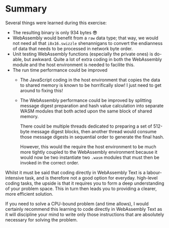 # Summary

Several things were learned during this exercise:

* The resulting binary is only 934 bytes 😎
* WebAssembly would benefit from a `raw` data type; that way, we would not need all that `i8x16.swizzle` shenannigans to convert the endianness of data that needs to be processed in network byte order.
* Unit testing WebAssembly functions (especially the private ones) is do-able, but awkward.
   Quite a lot of extra coding in both the WebAssembly module and the host environment is needed to facilite this.
* The run time performance could be improved
   * The JavaScript coding in the host environment that copies the data to shared memory is known to be horrifically slow!
     I just need to get around to fixing this!
   * The WebAssembly performance could be improved by splitting message digest preparation and hash value calculation into separate WASM modules that both acted upon the same block of shared memory.

     There could be multiple threads dedicated to preparing a set of 512-byte message digest blocks, then another thread would consume those message digests in sequential order to generate the final hash.

     However, this would the require the host environment to be much more tightly coupled to the WebAssembly environment because it would now be two instantiate two `.wasm` modules that must then be invoked in the correct order.

Whilst it must be said that coding directly in WebAssembly Text is a labour-intensive task, and is therefore not a good option for everyday. high-level coding tasks, the upside is that it requires you to form a deep understanding of your problem space.
This in turn then leads you to providing a clearer, more efficient solution.

If you need to solve a CPU-bound problem (and time allows), I would certainly recommend this learning to code directly in WebAssembly Text as it will discipline your mind to write only those instructions that are absolutely necessary for solving the problem.
